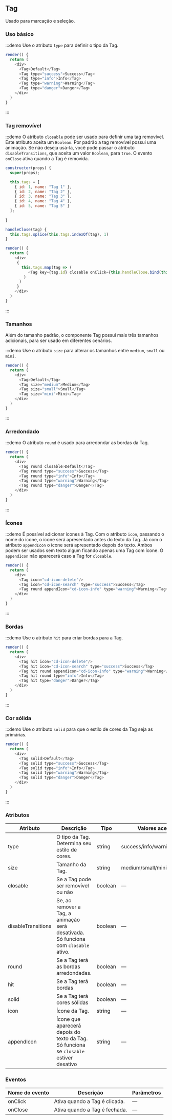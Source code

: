 ## Tag

Usado para marcação e seleção.

### Uso básico

:::demo Use o atributo `type` para definir o tipo da Tag.

```js
render() {
  return (
    <div>
      <Tag>Default</Tag>
      <Tag type="success">Success</Tag>
      <Tag type="info">Info</Tag>
      <Tag type="warning">Warning</Tag>
      <Tag type="danger">Danger</Tag>
    </div>
  )
}
```
:::

### Tag removível

:::demo O atributo `closable` pode ser usado para definir uma tag removível. Este atributo aceita um `Boolean`. Por padrão a tag removível possui uma animação. Se não deseja usá-la, você pode passar o atributo `disableTransitions`, que aceita um valor `Boolean`, para `true`. O evento `onClose` ativa quando a Tag é removida.

```js
constructor(props) {
  super(props);

  this.tags = [
    { id: 1, name: "Tag 1" },
    { id: 2, name: "Tag 2" },
    { id: 3, name: "Tag 3" },
    { id: 4, name: "Tag 4" },
    { id: 5, name: "Tag 5" }
  ];
  
}

handleClose(tag) {
  this.tags.splice(this.tags.indexOf(tag), 1)
}

render() {
  return (
    <div>
     {
       this.tags.map(tag => (
          <Tag key={tag.id} closable onClick={this.handleClose.bind(this, tag.id)}>{tag.name}</Tag>
        )
      )
     }
    </div>
  )
}
```
:::

### Tamanhos

Além do tamanho padrão, o componente Tag possui mais três tamanhos adicionais, para ser usado em diferentes cenários.


:::demo Use o atributo `size` para alterar os tamanhos entre `medium`, `small` ou `mini`.

```js
render() {
  return (
    <div>
      <Tag>Default</Tag>
      <Tag size="medium">Medium</Tag>
      <Tag size="small">Small</Tag>
      <Tag size="mini">Mini</Tag>
    </div>
  )
}
```
:::

### Arredondado

:::demo O atributo `round` é usado para arredondar as bordas da Tag.

```js
render() {
  return (
    <div>
      <Tag round closable>Default</Tag>
      <Tag round type="success">Success</Tag>
      <Tag round type="info">Info</Tag>
      <Tag round type="warning">Warning</Tag>
      <Tag round type="danger">Danger</Tag>
    </div>
  )
}
```
:::

### Ícones

:::demo É possível adicionar ícones à Tag. Com o atributo `icon`, passando o nome do ícone, o ícone será apresentado antes do texto da Tag. Já com o atributo `appendIcon` o ícone será apresentado depois do texto. Ambos podem ser usados sem texto algum ficando apenas uma Tag com ícone. O `appendIcon` não aparecerá caso a Tag for `closable`.

```js
render() {
  return (
    <div>
      <Tag icon="cd-icon-delete"/>
      <Tag icon="cd-icon-search" type="success">Success</Tag>
      <Tag round appendIcon="cd-icon-info" type="warning">Warning</Tag>
    </div>
  )
}
```
:::

### Bordas

:::demo Use o atributo `hit` para criar bordas para a Tag.

```js
render() {
  return (
    <div>
      <Tag hit icon="cd-icon-delete"/>
      <Tag hit icon="cd-icon-search" type="success">Success</Tag>
      <Tag hit round appendIcon="cd-icon-info" type="warning">Warning</Tag>
      <Tag hit round type="info">Info</Tag>
      <Tag hit type="danger">Danger</Tag>
    </div>
  )
}
```
:::

### Cor sólida

:::demo Use o atributo `solid` para que o estilo de cores da Tag seja as primárias.

```js
render() {
  return (
    <div>
      <Tag solid>Default</Tag>
      <Tag solid type="success">Success</Tag>
      <Tag solid type="info">Info</Tag>
      <Tag solid type="warning">Warning</Tag>
      <Tag solid type="danger">Danger</Tag>
    </div>
  )
}
```
:::

### Atributos

| Atributo      | Descrição          | Tipo      | Valores aceitos       | Padrão  |
|---------- |-------------- |---------- |--------------------------------  |-------- |
| type     | O tipo da Tag. Determina seu estilo de cores. | string    | success/info/warning/danger | — |
| size      | Tamanho da Tag. | string    | medium/small/mini | — |
| closable  | Se a Tag pode ser removível ou não | boolean  | — | false |
| disableTransitions | Se, ao remover a Tag, a animação será desativada. Só funciona com `closable` ativo. | boolean   | — | false |
| round     | Se a Tag terá as bordas arredondadas. | boolean   | — | false |
| hit     | Se a Tag terá bordas | boolean   | — | false |
| solid     | Se a Tag terá cores sólidas | boolean   | — | false |
| icon      | Ícone da Tag. | string    | — | — |
| appendIcon | Ícone que aparecerá depois do texto da Tag. Só funciona se `closable` estiver desativo | string  | — | — |

### Eventos
| Nome do evento | Descrição | Parâmetros |
|---------- |-------- |---------- |
| onClick | Ativa quando a Tag é clicada. | — |
| onClose | Ativa quando a Tag é fechada. | — |
